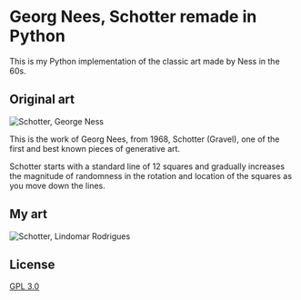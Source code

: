 # Georg Nees, Schotter remade in Python
This is my Python implementation of the classic art made by Ness in the 60s.

## Original art
![Schotter, George Ness](https://images.squarespace-cdn.com/content/v1/59413d96e6f2e1c6837c7ecd/1533751718398-FMHY3BZ2VC9UEBZO4PNS/ke17ZwdGBToddI8pDm48kMGgqttGERuHmpF9oH7SZwUUqsxRUqqbr1mOJYKfIPR7LoDQ9mXPOjoJoqy81S2I8GRo6ASst2s6pLvNAu_PZdIl0ul5lb-21CeNfBPGKHNYTwpP89_qOFV6X616WMCTRI98oGwCVbQg4-mZNq5Nkb4/Gravel.jpg?format=1080w)

This is the work of Georg Nees, from 1968, Schotter (Gravel), one of the first and best known pieces of generative art. 

Schotter starts with a standard line of 12 squares and gradually increases the magnitude of randomness in the rotation and location of the squares as you move down the lines.

## My art
![Schotter, Lindomar Rodrigues](https://github.com/LindomarRodrigues/Georg-Nees-Schotter-Python/blob/master/Lindomar%20Rodrigues%2C%20Schotter.png) <!-- .element height="50%" width="50%" -->

## License
[GPL 3.0](https://choosealicense.com/licenses/gpl-3.0/)
